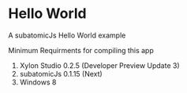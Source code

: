 # Hello World
A subatomicJs Hello World example

Minimum Requirments for compiling this app
1. Xylon Studio 0.2.5 (Developer Preview Update 3)
2. subatomicJs 0.1.15 (Next)
3. Windows 8
